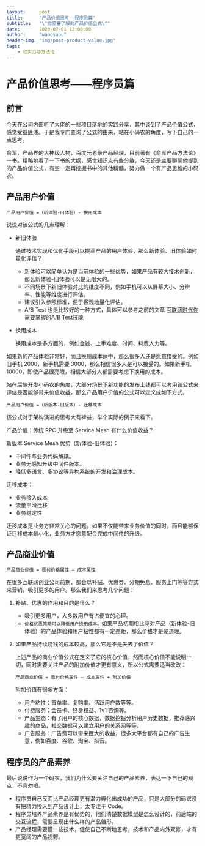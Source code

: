 ```yaml
---
layout:     post
title:      "产品价值思考——程序员篇"
subtitle:   "\"你需要了解的产品价值公式\""
date:       2020-07-01 12:00:00
author:     "wangyapu"
header-img: "img/post-product-value.jpg"
tags:
    - 软实力与方法论
---
```


# 产品价值思考——程序员篇

## 前言

今天在公司内部听了大佬的一些项目落地的实践分享，其中谈到了产品价值公式，感觉受益匪浅。于是我专门查询了公式的由来，站在小码农的角度，写下自己的一点思考。

俞军，产品界的大神级人物，百度元老级产品经理，目前著有《俞军产品方法论》一书。粗略地看了一下书的大纲，感觉知识点有些分散，今天还是主要聊聊他提到的产品价值公式，有空一定再挖掘书中的其他精髓，努力做一个有产品思维的小码农。

## 产品用户价值

`产品用户价值 =（新体验-旧体验）- 换用成本`

说说对该公式的几点理解：

- 新旧体验
    
    通过技术实现和优化手段可以提高产品的用户体验，那么新体验、旧体验如何量化评估？

    - 新体验可以简单认为是当前体验的一些优势，如果产品有较大技术创新，那么新体验-旧体验可以是无限大的。
    - 不同场景下新旧体验对比的维度不同，例如手机可以从屏幕大小、分辨率、性能等维度进行评估。
    - 建议引入参照标准，便于客观地量化评估。
    - A/B Test 也是比较好的一种方式，具体可以参考之前的文章 [互联网时代你需要掌握的A/B Test技能](https://mp.weixin.qq.com/s/tmbGaWHp8k2MjByIa6z7MA)

- 换用成本

    换用成本是多方面的，例如金钱、上手难度、时间、耗费人力等。

如果新的产品体验非常好，而且换用成本适中，那么很多人还是愿意接受的。例如旧手机 2000，新手机需要 3000，那么相信很多人是可以接受的。如果新手机 10000，即使产品很亮眼，相信大部分人都需要考虑下换用的成本。

站在后端开发小码农的角度，大部分场景下新功能的发布上线都可以套用该公式来评估是否能够带来价值收益，那么产品用户价值的公式可以定义成如下方式。

`产品用户价值 =（新版本-旧版本）- 迁移成本`

该公式对于架构演进的思考大有裨益，举个实际的例子来看下。

产品价值：传统 RPC 升级至 Service Mesh 有什么价值收益？

新版本 Service Mesh 优势（新体验-旧体验）：

- 中间件与业务代码解耦。
- 业务无感知升级中间件版本。
- 降低多语言、多协议等异构系统的开发和治理成本。

迁移成本：

- 业务接入成本
- 流量平滑迁移
- 业务稳定性

迁移成本是业务方非常关心的问题，如果不仅能带来业务价值的同时，而且能够保证迁移成本最小化，业务方才愿意配合完成中间件的升级。

## 产品商业价值

`产品商业价值 = 愿付价格属性 — 成本属性`

在很多互联网创业公司前期，都会以补贴、优惠劵、分期免息、服务上门等等方式来营销，吸引更多的用户。那么我们来思考几个问题：

1. 补贴、优惠的作用和目的是什么？

    - 吸引更多用户，大多数用户有占便宜的心理。
    - `价格优惠策略可以降低用户换用成本。`如果产品初期相比竞对产品（新体验-旧体验）的产品体验和用户粘性都有一定差距，那么价格才是硬道理。

2. 如果产品持续烧钱的成本较高，那么它是不是失去了价值？

   上述产品的商业价值公式在定义了它的核心价值，然而核心价值不能说明一切，同时需要关注产品的附加价值才更有意义，所以公式需要适当改改：
   
   `产品商业价值 = 愿付价格属性 — 成本属性 + 附加价值`
   
   附加价值有很多方面：
   
   - 用户粘性：首单率、复购率、活跃用户数等等。
   - 付费服务：会员卡、终身权益、1v1 咨询等。
   - 产品生态：有了用户的核心数据，数据挖掘分析用户历史数据，推荐感兴趣的商品，社交数据可以建立用户的关系网等等。
   - 广告服务：广告费可以带来巨大的收益，很多大平台都有自己的广告生意，例如百度、谷歌、淘宝、抖音。

## 程序员的产品素养

最后说说作为一个码农，我们为什么要关注自己的产品素养，表达一下自己的观点，不喜勿喷。

- 程序员自己反而比产品经理更有潜力孵化出成功的产品，只是大部分的码农没有把精力投入到产品设计上，太专注于 Code。
- 程序员培养产品素养是有优势的，他们清楚数据模型是怎么设计的，前后端的交互流程，需要呈现出什么样的产品雏形。
- 产品经理需要懂一些技术，促使自己不断地思考，技术和产品内外双修，才有更宽阔的产品视野。





